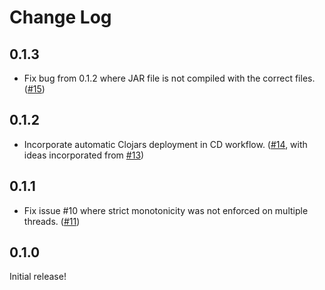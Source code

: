 # Change Log

## 0.1.3

- Fix bug from 0.1.2 where JAR file is not compiled with the correct files. ([#15](https://github.com/yetanalytics/colossal-squuid/pull/15))

## 0.1.2

- Incorporate automatic Clojars deployment in CD workflow. ([#14](https://github.com/yetanalytics/colossal-squuid/pull/14), with ideas incorporated from [#13](https://github.com/yetanalytics/colossal-squuid/pull/13))

## 0.1.1

- Fix issue #10 where strict monotonicity was not enforced on multiple threads. ([#11](https://github.com/yetanalytics/colossal-squuid/pull/11))

## 0.1.0

Initial release!
